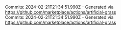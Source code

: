 Commits: 2024-02-21T21:34:51.990Z - Generated via https://github.com/marketplace/actions/artificial-grass
<br>
Commits: 2024-02-21T21:34:51.990Z - Generated via https://github.com/marketplace/actions/artificial-grass
<br>
